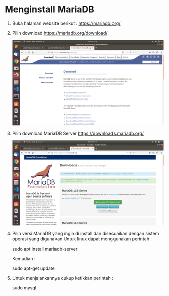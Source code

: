 # Menginstall MariaDB

1. Buka halaman website berikut :
   https://mariadb.org/

2. Pilih download
   https://mariadb.org/download/

   ![0205](https://github.com/MegaOktavian/rhymes/blob/master/gambar%20naive/02-05/latihan/Screenshot%20from%202020-03-14%2017-33-12.png)

3. Pilih download MariaDB Server
   https://downloads.mariadb.org/

   ![0205](https://github.com/MegaOktavian/rhymes/blob/master/gambar%20naive/02-05/latihan/Screenshot%20from%202020-03-14%2017-34-42.png)

4. Pilih versi MariaDB yang ingin di install dan disesuaikan dengan sistem operasi yang digunakan
   Untuk linux dapat menggunakan perintah :

    sudo apt install mariadb-server
   
   Kemudian :

    sudo apt-get update

5. Untuk menjalankannya cukup ketikkan perintah :

    sudo mysql
